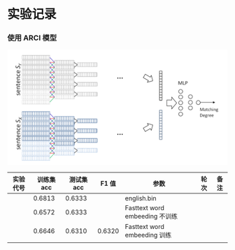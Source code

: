 # 实验记录

### 使用 ARCI 模型

![](./photo/arc1.png)





| 实验代号 | 训练集acc | 测试集acc | F1 值  | 参数                           | 轮次 | 备注 |
| -------- | --------- | --------- | ------ | ------------------------------ | ---- | ---- |
|          | 0.6813    | 0.6333    |        | english.bin                    |      |      |
|          | 0.6572    | 0.6333    |        | Fasttext word embeeding 不训练 |      |      |
|          | 0.6646    | 0.6310    | 0.6320 | Fasttext word embeeding 训练   |      |      |
|          |           |           |        |                                |      |      |

